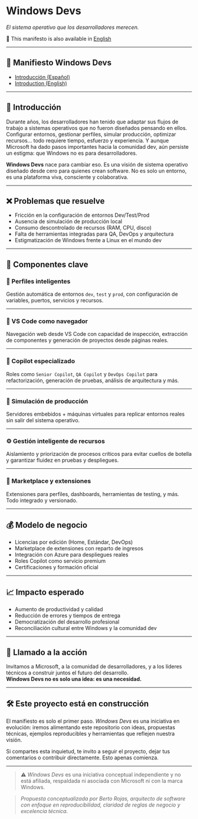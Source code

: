# Windows Devs  
*El sistema operativo que los desarrolladores merecen.*

📄 This manifesto is also available in [English](README.en.md)

---


## 📘 Manifiesto Windows Devs

- [Introducción (Español)](manifesto/01-introduccion.md)
- [Introduction (English)](manifesto.en/01-introduction.md)

---


## 🧭 Introducción

Durante años, los desarrolladores han tenido que adaptar sus flujos de trabajo a sistemas operativos que no fueron diseñados pensando en ellos. Configurar entornos, gestionar perfiles, simular producción, optimizar recursos… todo requiere tiempo, esfuerzo y experiencia. Y aunque Microsoft ha dado pasos importantes hacia la comunidad dev, aún persiste un estigma: que Windows no es para desarrolladores.

**Windows Devs** nace para cambiar eso. Es una visión de sistema operativo diseñado desde cero para quienes crean software. No es solo un entorno, es una plataforma viva, consciente y colaborativa.

---


## ❌ Problemas que resuelve

- Fricción en la configuración de entornos Dev/Test/Prod
- Ausencia de simulación de producción local
- Consumo descontrolado de recursos (RAM, CPU, disco)
- Falta de herramientas integradas para QA, DevOps y arquitectura
- Estigmatización de Windows frente a Linux en el mundo dev

---


## 🧩 Componentes clave

### 🔧 Perfiles inteligentes
Gestión automática de entornos `dev`, `test` y `prod`, con configuración de variables, puertos, servicios y recursos.

---


### 🧭 VS Code como navegador
Navegación web desde VS Code con capacidad de inspección, extracción de componentes y generación de proyectos desde páginas reales.

---


### 🧠 Copilot especializado
Roles como `Senior Copilot`, `QA Copilot` y `DevOps Copilot` para refactorización, generación de pruebas, análisis de arquitectura y más.

---


### 🧪 Simulación de producción
Servidores embebidos + máquinas virtuales para replicar entornos reales sin salir del sistema operativo.

---


### ⚙️ Gestión inteligente de recursos
Aislamiento y priorización de procesos críticos para evitar cuellos de botella y garantizar fluidez en pruebas y despliegues.

---


### 🛒 Marketplace y extensiones
Extensiones para perfiles, dashboards, herramientas de testing, y más. Todo integrado y versionado.

---


## 💰 Modelo de negocio

- Licencias por edición (Home, Estándar, DevOps)
- Marketplace de extensiones con reparto de ingresos
- Integración con Azure para despliegues reales
- Roles Copilot como servicio premium
- Certificaciones y formación oficial

---

## 📈 Impacto esperado

- Aumento de productividad y calidad
- Reducción de errores y tiempos de entrega
- Democratización del desarrollo profesional
- Reconciliación cultural entre Windows y la comunidad dev

---

## 🤝 Llamado a la acción

Invitamos a Microsoft, a la comunidad de desarrolladores, y a los líderes técnicos a construir juntos el futuro del desarrollo.  
**Windows Devs no es solo una idea: es una necesidad.**

---

## 🛠️ **Este proyecto está en construcción**

El manifiesto es solo el primer paso. *Windows Devs* es una iniciativa en evolución: iremos alimentando este repositorio con ideas, propuestas técnicas, ejemplos reproducibles y herramientas que reflejen nuestra visión.

Si compartes esta inquietud, te invito a seguir el proyecto, dejar tus comentarios o contribuir directamente. Esto apenas comienza.

---

> ⚠️ *Windows Devs* es una iniciativa conceptual independiente y no está afiliada, respaldada ni asociada con Microsoft ni con la marca Windows.

> *Propuesta conceptualizada por Berto Rojas, arquitecto de software con enfoque en reproducibilidad, claridad de reglas de negocio y excelencia técnica.*
